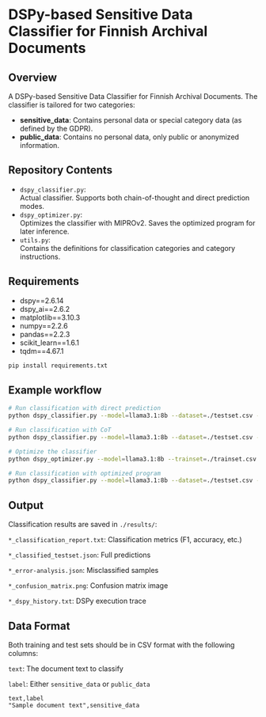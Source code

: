 # DSPy-based Sensitive Data Classifier for Finnish Archival Documents

## Overview

A DSPy-based Sensitive Data Classifier for Finnish Archival Documents.
The classifier is tailored for two categories:
- **sensitive_data**: Contains personal data or special category data (as defined by the GDPR).
- **public_data**: Contains no personal data, only public or anonymized information.

## Repository Contents

- `dspy_classifier.py`:  
  Actual classifier. Supports both chain-of-thought and direct prediction modes. 
- `dspy_optimizer.py`:  
  Optimizes the classifier with MIPROv2. Saves the optimized program for later inference.
- `utils.py`:  
  Contains the definitions for classification categories and category instructions.

## Requirements

- dspy==2.6.14
- dspy_ai==2.6.2
- matplotlib==3.10.3
- numpy==2.2.6
- pandas==2.2.3
- scikit_learn==1.6.1
- tqdm==4.67.1

```bash
pip install requirements.txt

```

## Example workflow

```bash
# Run classification with direct prediction
python dspy_classifier.py --model=llama3.1:8b --dataset=./testset.csv --module=predict --temperature=0.0

# Run classification with CoT
python dspy_classifier.py --model=llama3.1:8b --dataset=./testset.csv --module=cot --temperature=0.0 

# Optimize the classifier
python dspy_optimizer.py --model=llama3.1:8b --trainset=./trainset.csv --auto=heavy --labeled_demos=5

# Run classification with optimized program
python dspy_classifier.py --model=llama3.1:8b --dataset=./testset.csv --optimized=./optimizations/llama31_8b__ddmm_hhmm
```

## Output

Classification results are saved in `./results/`:

`*_classification_report.txt`: Classification metrics (F1, accuracy, etc.)

`*_classified_testset.json`: Full predictions

`*_error-analysis.json`: Misclassified samples

`*_confusion_matrix.png`: Confusion matrix image

`*_dspy_history.txt`: DSPy execution trace

## Data Format
Both training and test sets should be in CSV format with the following columns:

`text`: The document text to classify

`label`: Either `sensitive_data` or `public_data`

```csv
text,label
"Sample document text",sensitive_data
```

